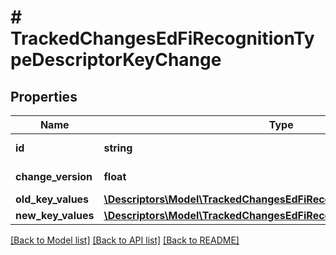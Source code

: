 # # TrackedChangesEdFiRecognitionTypeDescriptorKeyChange

## Properties

Name | Type | Description | Notes
------------ | ------------- | ------------- | -------------
**id** | **string** | Resource identifier | [optional]
**change_version** | **float** | Change version | [optional]
**old_key_values** | [**\Descriptors\Model\TrackedChangesEdFiRecognitionTypeDescriptorKey**](TrackedChangesEdFiRecognitionTypeDescriptorKey.md) |  | [optional]
**new_key_values** | [**\Descriptors\Model\TrackedChangesEdFiRecognitionTypeDescriptorKey**](TrackedChangesEdFiRecognitionTypeDescriptorKey.md) |  | [optional]

[[Back to Model list]](../../README.md#models) [[Back to API list]](../../README.md#endpoints) [[Back to README]](../../README.md)
